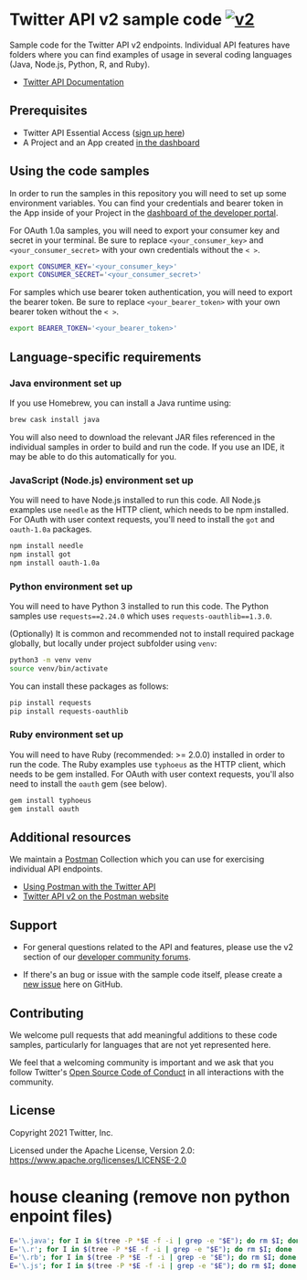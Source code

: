 # Twitter API v2 sample code [![v2](https://img.shields.io/endpoint?url=https%3A%2F%2Ftwbadges.glitch.me%2Fbadges%2Fv2)](https://developer.twitter.com/en/docs/twitter-api)

Sample code for the Twitter API v2 endpoints.
Individual API features have folders where you can find examples of usage in several coding languages (Java, Node.js, Python, R, and Ruby).

* [Twitter API Documentation](https://developer.twitter.com/en/docs/twitter-api/getting-started/about-twitter-api)

## Prerequisites

* Twitter API Essential Access ([sign up here](https://t.co/signup))
* A Project and an App created [in the dashboard](https://developer.twitter.com/en/portal/dashboard)

## Using the code samples

In order to run the samples in this repository you will need to set up some environment variables. You can find your credentials and bearer token in the App inside of your Project in the [dashboard of the developer portal](https://developer.twitter.com/en/portal/projects-and-apps).

For OAuth 1.0a samples, you will need to export your consumer key and secret in your terminal. Be sure to replace `<your_consumer_key>` and `<your_consumer_secret>` with your own credentials without the `< >`.

```bash
export CONSUMER_KEY='<your_consumer_key>'
export CONSUMER_SECRET='<your_consumer_secret>'
```

For samples which use bearer token authentication, you will need to export the bearer token. Be sure to replace  `<your_bearer_token>` with your own bearer token without the `< >`.

```bash
export BEARER_TOKEN='<your_bearer_token>'
```

## Language-specific requirements

### Java environment set up

If you use Homebrew, you can install a Java runtime using:

```bash
brew cask install java
```

You will also need to download the relevant JAR files referenced in the individual samples in order to build and run the code. If you use an IDE, it may be able to do this automatically for you.

### JavaScript (Node.js) environment set up

You will need to have Node.js installed to run this code. All Node.js examples use `needle` as the HTTP client, which needs to be npm installed. For OAuth with user context requests, you'll need to install the `got` and `oauth-1.0a` packages.

```bash
npm install needle
npm install got
npm install oauth-1.0a
```

### Python environment set up

You will need to have Python 3 installed to run this code. The Python samples use `requests==2.24.0` which uses `requests-oauthlib==1.3.0`.

(Optionally) It is common and recommended not to install required package globally, but locally under project subfolder using `venv`:

```bash
python3 -m venv venv
source venv/bin/activate
```

You can install these packages as follows:

```bash
pip install requests
pip install requests-oauthlib
```

### Ruby environment set up

You will need to have Ruby (recommended: >= 2.0.0) installed in order to run the code. The Ruby examples use `typhoeus` as the HTTP client, which needs to be gem installed. For OAuth with user context requests, you'll also need to install the `oauth` gem (see below).

```bash
gem install typhoeus
gem install oauth
```

## Additional resources

We maintain a [Postman](https://getpostman.com) Collection which you can use for exercising individual API endpoints.

* [Using Postman with the Twitter API](https://developer.twitter.com/en/docs/tutorials/postman-getting-started)
* [Twitter API v2 on the Postman website](https://t.co/twitter-api-postman)

## Support

* For general questions related to the API and features, please use the v2 section of our [developer community forums](https://twittercommunity.com/c/twitter-api/twitter-api-v2/65).

* If there's an bug or issue with the sample code itself, please create a [new issue](https://github.com/twitterdev/Twitter-API-v2-sample-code/issues) here on GitHub.

## Contributing

We welcome pull requests that add meaningful additions to these code samples, particularly for languages that are not yet represented here.

We feel that a welcoming community is important and we ask that you follow Twitter's [Open Source Code of Conduct](https://github.com/twitter/.github/blob/main/code-of-conduct.md) in all interactions with the community.

## License

Copyright 2021 Twitter, Inc.

Licensed under the Apache License, Version 2.0: https://www.apache.org/licenses/LICENSE-2.0

# house cleaning (remove non python enpoint files)
```bash
E='\.java'; for I in $(tree -P *$E -f -i | grep -e "$E"); do rm $I; done
E='\.r'; for I in $(tree -P *$E -f -i | grep -e "$E"); do rm $I; done
E='\.rb'; for I in $(tree -P *$E -f -i | grep -e "$E"); do rm $I; done
E='\.js'; for I in $(tree -P *$E -f -i | grep -e "$E"); do rm $I; done
```
